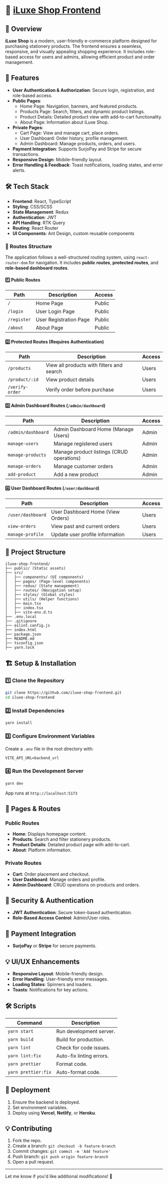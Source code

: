 # 📝 [iLuxe Shop Frontend](https://iluxe-shop-frontend.vercel.app/)

## 📌 Overview
**iLuxe Shop** is a modern, user-friendly e-commerce platform designed for purchasing stationery products. The frontend ensures a seamless, responsive, and visually appealing shopping experience. It includes role-based access for users and admins, allowing efficient product and order management.

## 🚀 Features
- **User Authentication & Authorization**: Secure login, registration, and role-based access.
- **Public Pages**:
  - Home Page: Navigation, banners, and featured products.
  - Products Page: Search, filters, and dynamic product listings.
  - Product Details: Detailed product view with add-to-cart functionality.
  - About Page: Information about iLuxe Shop.
- **Private Pages**:
  - Cart Page: View and manage cart, place orders.
  - User Dashboard: Order history, profile management.
  - Admin Dashboard: Manage products, orders, and users.
- **Payment Integration**: Supports SurjoPay and Stripe for secure transactions.
- **Responsive Design**: Mobile-friendly layout.
- **Error Handling & Feedback**: Toast notifications, loading states, and error alerts.

## 🛠️ Tech Stack
- **Frontend**: React, TypeScript
- **Styling**: CSS/SCSS
- **State Management**: Redux
- **Authentication**: JWT
- **API Handling**: RTK Query
- **Routing**: React Router
- **UI Components**: Ant Design, custom reusable components

### 📌 Routes Structure

The application follows a well-structured routing system, using `react-router-dom` for navigation. It includes **public routes**, **protected routes**, and **role-based dashboard routes**.

#### **1️⃣ Public Routes**
| Path             | Description                                     | Access  |
|-----------------|-------------------------------------------------|---------|
| `/`            | Home Page                                       | Public  |
| `/login`       | User Login Page                                 | Public  |
| `/register`    | User Registration Page                          | Public  |
| `/about`       | About Page                                      | Public  |

#### **2️⃣ Protected Routes (Requires Authentication)**
| Path               | Description                                      | Access   |
|-------------------|------------------------------------------------|---------|
| `/products`      | View all products with filters and search       | Users   |
| `/product/:id`   | View product details                            | Users   |
| `/verify-order`  | Verify order before purchase                    | Users   |

#### **3️⃣ Admin Dashboard Routes (`/admin/dashboard`)**
| Path               | Description                                     | Access   |
|-------------------|-------------------------------------------------|---------|
| `/admin/dashboard` | Admin Dashboard Home (Manage Users)            | Admin    |
| `manage-users`    | Manage registered users                         | Admin    |
| `manage-products` | Manage product listings (CRUD operations)       | Admin    |
| `manage-orders`   | Manage customer orders                          | Admin    |
| `add-product`     | Add a new product                               | Admin    |

#### **4️⃣ User Dashboard Routes (`/user/dashboard`)**
| Path              | Description                                     | Access   |
|------------------|-------------------------------------------------|---------|
| `/user/dashboard` | User Dashboard Home (View Orders)              | Users    |
| `view-orders`    | View past and current orders                    | Users    |
| `manage-profile` | Update user profile information                 | Users    |

## 📂 Project Structure
```
iluxe-shop-frontend/
├── public/ (Static assets)
├── src/
│   ├── components/ (UI components)
│   ├── pages/ (Page-level components)
│   ├── redux/ (State management)
│   ├── routes/ (Navigation setup)
│   ├── styles/ (Global styles)
│   ├── utils/ (Helper functions)
│   ├── main.tsx
│   ├── index.tsx
│   ├── vite-env.d.ts
├── .env.local
├── .gitignore
├── eslint.config.js
├── index.html
├── package.json
├── README.md
├── tsconfig.json
├── yarn.lock
```

## 🏗️ Setup & Installation

### 1️⃣ Clone the Repository
```sh
git clone https://github.com/iluxe-shop-frontend.git
cd iluxe-shop-frontend
```

### 2️⃣ Install Dependencies
```sh
yarn install
```

### 3️⃣ Configure Environment Variables
Create a `.env` file in the root directory with:
```env
VITE_API_URL=backend_url
```

### 4️⃣ Run the Development Server
```sh
yarn dev
```
App runs at `http://localhost:5173`

## 📌 Pages & Routes

### Public Routes
- **Home**: Displays homepage content.
- **Products**: Search and filter stationery products.
- **Product Details**: Detailed product page with add-to-cart.
- **About**: Platform information.

### Private Routes
- **Cart**: Order placement and checkout.
- **User Dashboard**: Manage orders and profile.
- **Admin Dashboard**: CRUD operations on products and orders.

## 🔐 Security & Authentication
- **JWT Authentication**: Secure token-based authentication.
- **Role-Based Access Control**: Admin/User roles.

## 🛒 Payment Integration
- **SurjoPay** or **Stripe** for secure payments.

## 💡 UI/UX Enhancements
- **Responsive Layout**: Mobile-friendly design.
- **Error Handling**: User-friendly error messages.
- **Loading States**: Spinners and loaders.
- **Toasts**: Notifications for key actions.

## 🛠️ Scripts

| Command           | Description |
|------------------|-------------|
| `yarn start`    | Run development server. |
| `yarn build`    | Build for production. |
| `yarn lint`     | Check for code issues. |
| `yarn lint:fix` | Auto-fix linting errors. |
| `yarn prettier` | Format code. |
| `yarn prettier:fix` | Auto-format code. |

## 🚀 Deployment
1. Ensure the backend is deployed.
2. Set environment variables.
3. Deploy using **Vercel**, **Netlify**, or **Heroku**.

## 💡 Contributing
1. Fork the repo.
2. Create a branch: `git checkout -b feature-branch`
3. Commit changes: `git commit -m 'Add feature'`
4. Push branch: `git push origin feature-branch`
5. Open a pull request.

---
Let me know if you'd like additional modifications! 🚀

